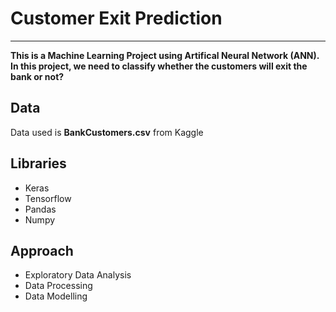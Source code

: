 # Customer Exit Prediction
<hr>

**This is a Machine Learning Project using Artifical Neural Network (ANN).**<br>
**In this project, we need to classify whether the customers will exit the bank or not?**

## Data
Data used is **BankCustomers.csv** from Kaggle

## Libraries
* Keras
* Tensorflow
* Pandas
* Numpy

## Approach
* Exploratory Data Analysis
* Data Processing
* Data Modelling
